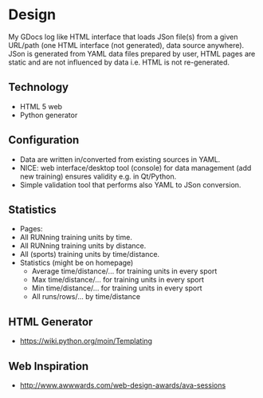 Design
======
My GDocs log like HTML interface that loads JSon file(s) from a given
URL/path (one HTML interface (not generated), data source
anywhere). JSon is generated from YAML data files prepared by user,
HTML pages are static and are not influenced by data i.e. HTML is not
re-generated.


Technology
----------
* HTML 5 web
* Python generator


Configuration
-------------
* Data are written in/converted from existing sources in YAML.
* NICE: web interface/desktop tool (console) for data management
  (add new training) ensures validity e.g. in Qt/Python.
* Simple validation tool that performs also YAML to JSon conversion.


Statistics
----------

* Pages:
 * All RUNning training units by time.
 * All RUNning training units by distance.
 * All (sports) training units by time/distance.
 * Statistics (might be on homepage)
   * Average time/distance/... for training units in every sport
   * Max time/distance/... for training units in every sport
   * Min time/distance/... for training units in every sport
   * All runs/rows/... by time/distance

HTML Generator
--------------
* https://wiki.python.org/moin/Templating

Web Inspiration
---------------
* http://www.awwwards.com/web-design-awards/ava-sessions
